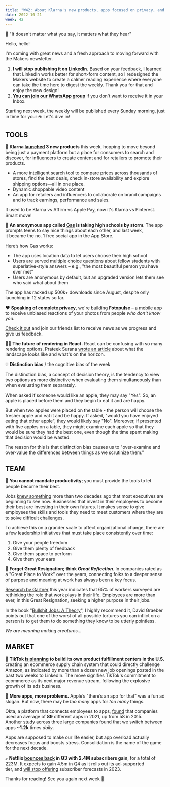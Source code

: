 ```yaml
---
title: "W42: About Klarna's new products, apps focused on privacy, and connecting folks to a deeper sense of purpose and meaning at work"
date: 2022-10-21
week: 42
---
```


💬 "It doesn't matter what you say, it matters what they hear"

Hello, hello! 

I'm coming with great news and a fresh approach to moving forward with the Makers newsletter.

1. **I will stop publishing it on LinkedIn.** Based on your feedback, I learned that LinkedIn works better for short-form content, so I redesigned the Makers website to create a calmer reading experience where everyone can take the time here to digest the weekly. Thank you for that and enjoy the new design!
2. [**You can join our WhatsApp group**](#subscribe) if you don't want to receive it in your Inbox. 

Starting next week, the weekly will be published every Sunday morning, just in time for your ☕️ Let's dive in!

## TOOLS

🚀 **Klarna [launched](https://www.klarna.com/us/spotlight/) 3 new products** this week, hopping to move beyond being just a payment platform but a place for consumers to search and discover, for influencers to create content and for retailers to promote their products.

- A more intelligent search tool to compare prices across thousands of stores, find the best deals, check in-store availability and explore shipping options—all in one place.
- Dynamic shoppable video content
- An app for retailers and influencers to collaborate on brand campaigns and to track earnings, performance and sales.

It used to be Klarna vs Affirm vs Apple Pay, now it's Klarna vs Pinterest. Smart move!

📱 **An anonymous app called [Gas](https://apps.apple.com/us/app/gas/id1641791746) is taking high schools by storm**. The app prompts teens to say nice things about each other, and last week, it became the no. 1 free social app in the App Store.

Here’s how Gas works:

-   The app uses location data to let users choose their high school
-   Users are served multiple choice questions about fellow students with superlative-style answers – e.g., "the most beautiful person you have ever met"
-   Users are anonymous by default, but an upgraded version lets them see who said what about them

The app has racked up 500k+ downloads since August, despite only launching in 12 states so far.

❤️ **Speaking of complete privacy,** we're building **Fotopulse** – a mobile app to receive unbiased reactions of your photos from people *who don't know you*.

[Check it out](https://fotopulse.com/?utm_source=MakersMansion) and join our friends list to receive news as we progress and give us feedback.

🧑‍💻 **The future of rendering in React.** React can be confusing with so many rendering options. Prateek Surana [wrote an article](https://prateeksurana.me/blog/future-of-rendering-in-react/) about what the landscape looks like and what's on the horizon.

💡 **Distinction bias**  / the cognitive bias of the week

The distinction bias, a concept of decision theory, is the tendency to view two options as more distinctive when evaluating them simultaneously than when evaluating them separately.

When asked if someone would like an apple, they may say "Yes". So, an apple is placed before them and they begin to eat it and are happy. 

But when two apples were placed on the table - the person will choose the fresher apple and eat it and be happy. If asked, "would you have enjoyed eating that other apple", they would likely say "No". Moreover, if presented with five apples on a table, they might examine each apple so that they would be sure they had the best one, even though the time spent making that decision would be wasted. 

The reason for this is that distinction bias causes us to "over-examine and over-value the differences between things as we scrutinize them."

## TEAM

👫 **You cannot mandate productivity**; you must provide the tools to let people become their best. 

Jobs [knew something](https://www.inc.com/marcel-schwantes/it-took-steve-jobs-2-sentences-to-teach-one-of-greatest-leadership-lessons-you-will-ever-hear.html) more than two decades ago that most executives are beginning to see now. Businesses that invest in their employees to become their best are investing in their own futures. It makes sense to give employees the skills and tools they need to meet customers where they are to solve difficult challenges. 

To achieve this on a grander scale to affect organizational change, there are a few leadership initiatives that must take place consistently over time:
1. Give your people freedom
2. Give them plenty of feedback
3. Give them space to perform
4. Give them your ears

🌟 **Forget Great Resignation; think *Great Reflection***. In companies rated as a "Great Place to Work" over the years, connecting folks to a deeper sense of purpose and meaning at work has always been a key focus. 

[Research by Gartner](https://www.gartner.com/en/articles/employees-seek-personal-value-and-purpose-at-work-be-prepared-to-deliver) this year indicates that 65% of workers surveyed are rethinking the role that work plays in their life. Employees are more than ever, in this Great Resignation, seeking a higher purpose in their jobs.

In the book "[Bullshit Jobs: A Theory](https://www.goodreads.com/book/show/34466958-bullshit-jobs)", I highly recommend it, David Graeber points out that one of the worst of all possible tortures you can inflict on a person is to get them to do something they know to be utterly pointless. 

*We are meaning making creatures...*

## MARKET

🏪 **TikTok [is planning](https://www.axios.com/2022/10/11/tiktok-chases-amazon-fulfillment-centers) to build its own product fulfillment centers in the U.S.** creating an ecommerce supply chain system that could directly challenge Amazon, as indicated by more than a dozen new job openings posted in the past two weeks to LinkedIn. The move signifies TikTok's commitment to ecommerce as its next major revenue stream, following the explosive growth of its ads business.

📱 **More apps, more problems.** Apple’s "there’s an app for that" was a fun ad slogan. But now, there may be _too many_ apps for _too many_ things.

Okta, a platform that connects employees to apps, [found](https://www.bloomberg.com/news/articles/2022-10-18/tech-fatigue-has-employees-zooming-in-and-zoning-out) that companies used an average of **89** different apps in 2021, up from 58 in 2015. Another [study](https://hbr.org/2022/08/how-much-time-and-energy-do-we-waste-toggling-between-applications) across three large companies found that we switch between apps **~1.2k** times _daily_.

Apps are supposed to make our life easier, but app overload actually decreases focus and boosts stress. Consolidation is the name of the game for the next decade.

⤴ **Netflix [bounces back](https://variety.com/2022/digital/news/netflix-q3-earnings-results-adds-subscribers-1235406997/) in Q3 with 2.4M subscribers gain**, for a total of 223M. It expects to gain 4.5m in Q4 as it rolls out its ad-supported tier, and [will stop offering](https://variety.com/2022/digital/news/netflix-stops-subscriber-forecasts-q1-2023-1235407573/) subscriber forecasts in 2023.

Thanks for reading! See you again next week 🫶

